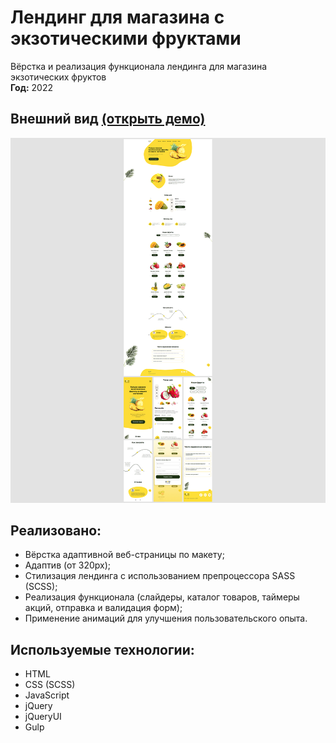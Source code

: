 # Лендинг для магазина с экзотическими фруктами

Вёрстка и реализация функционала лендинга для магазина экзотических фруктов  
**Год:** 2022

## Внешний вид **[(открыть демо)](https://batnd.github.io/landing-fruit-shop/)**

![project-screen](project-image.jpg)

## Реализовано:
- Вёрстка адаптивной веб-страницы по макету;
- Адаптив (от 320px);
- Стилизация лендинга с использованием препроцессора SASS (SCSS);
- Реализация функционала (слайдеры, каталог товаров, таймеры акций, отправка и валидация форм);
- Применение анимаций для улучшения пользовательского опыта.

## Используемые технологии:
* HTML
* CSS (SCSS)
* JavaScript
* jQuery
* jQueryUI
* Gulp

